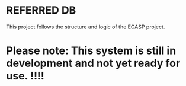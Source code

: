 # REFERRED DB

This project follows the structure and logic of the EGASP project.

# Please note: This system is still in development and not yet ready for use. !!!!
